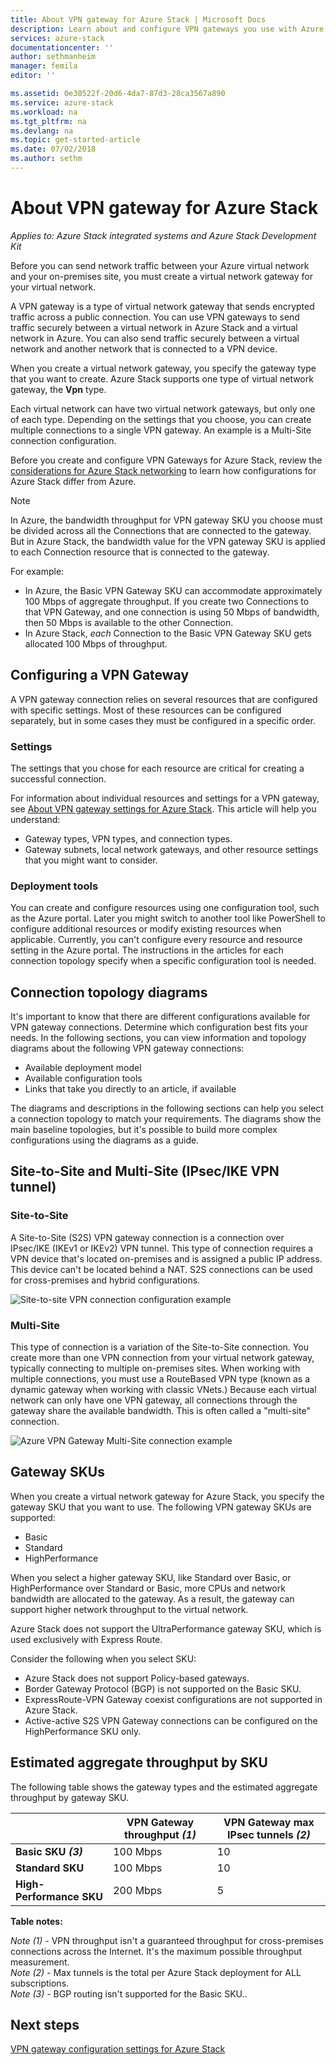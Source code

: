 ```yaml
---
title: About VPN gateway for Azure Stack | Microsoft Docs
description: Learn about and configure VPN gateways you use with Azure Stack.
services: azure-stack
documentationcenter: ''
author: sethmanheim
manager: femila
editor: ''

ms.assetid: 0e30522f-20d6-4da7-87d3-28ca3567a890
ms.service: azure-stack
ms.workload: na
ms.tgt_pltfrm: na
ms.devlang: na
ms.topic: get-started-article
ms.date: 07/02/2018
ms.author: sethm
---
```


# About VPN gateway for Azure Stack

*Applies to: Azure Stack integrated systems and Azure Stack Development Kit*

Before you can send network traffic between your Azure virtual network and your on-premises site, you must create a virtual network gateway for your virtual network.

A VPN gateway is a type of virtual network gateway that sends encrypted traffic across a public connection. You can use VPN gateways to send traffic securely between a virtual network in Azure Stack and a virtual network in Azure. You can also send traffic securely between a virtual network and another network that is connected to a VPN device.

When you create a virtual network gateway, you specify the gateway type that you want to create. Azure Stack supports one type of virtual network gateway, the **Vpn** type.

Each virtual network can have two virtual network gateways, but only one of each type. Depending on the settings that you choose, you can create multiple connections to a single VPN gateway. An example is a Multi-Site connection configuration.

Before you create and configure VPN Gateways for Azure Stack, review the [considerations for Azure Stack networking](user/azure-stack-network-differences.md) to learn how configurations for Azure Stack differ from Azure.

>[!NOTE]
>In Azure, the bandwidth throughput for VPN gateway SKU you choose must be divided across all the Connections that are connected to the gateway. But in Azure Stack, the bandwidth value for the VPN gateway SKU is applied to each Connection resource that is connected to the gateway.
>
> For example:
> * In Azure, the Basic VPN Gateway SKU can accommodate approximately 100 Mbps of aggregate throughput. If you create two Connections to that VPN Gateway, and one connection is using 50 Mbps of bandwidth, then 50 Mbps is available to the other Connection.
> * In Azure Stack, *each* Connection to the Basic VPN Gateway SKU gets allocated 100 Mbps of throughput.

## Configuring a VPN Gateway

A VPN gateway connection relies on several resources that are configured with specific settings. Most of these resources can be configured separately, but in some cases they must be configured in a specific order.

### Settings

The settings that you chose for each resource are critical for creating a successful connection.

For information about individual resources and settings for a VPN gateway, see [About VPN gateway settings for Azure Stack](azure-stack-vpn-gateway-settings.md). This article will help you understand:

* Gateway types, VPN types, and connection types.
* Gateway subnets, local network gateways, and other resource settings that you might want to consider.

### Deployment tools

You can create and configure resources using one configuration tool, such as the Azure portal. Later you might switch to another tool like PowerShell to configure additional resources or modify existing resources when applicable. Currently, you can't configure every resource and resource setting in the Azure portal. The instructions in the articles for each connection topology specify when a specific configuration tool is needed.

## Connection topology diagrams

It's important to know that there are different configurations available for VPN gateway connections. Determine which configuration best fits your needs. In the following sections, you can view information and topology diagrams about the following VPN gateway connections:

* Available deployment model
* Available configuration tools
* Links that take you directly to an article, if available

The diagrams and descriptions in the following sections can help you select a connection topology to match your requirements. The diagrams show the main baseline topologies, but it's possible to build more complex configurations using the diagrams as a guide.

## Site-to-Site and Multi-Site (IPsec/IKE VPN tunnel)

### Site-to-Site

A Site-to-Site (S2S) VPN gateway connection is a connection over IPsec/IKE (IKEv1 or IKEv2) VPN tunnel. This type of connection requires a VPN device that's located on-premises and is assigned a public IP address. This device can't be located behind a NAT. S2S connections can be used for cross-premises and hybrid configurations.

![Site-to-site VPN connection configuration example](media/azure-stack-vpn-gateway-about-vpn-gateways/vpngateway-site-to-site-connection-diagram.png)

### Multi-Site

This type of connection is a variation of the Site-to-Site connection. You create more than one VPN connection from your virtual network gateway, typically connecting to multiple on-premises sites. When working with multiple connections, you must use a RouteBased VPN type (known as a dynamic gateway when working with classic VNets.) Because each virtual network can only have one VPN gateway, all connections through the gateway share the available bandwidth. This is often called a "multi-site" connection.

![Azure VPN Gateway Multi-Site connection example](media/azure-stack-vpn-gateway-about-vpn-gateways/vpngateway-multisite-connection-diagram.png)

## Gateway SKUs

When you create a virtual network gateway for Azure Stack, you specify the gateway SKU that you want to use. The following VPN gateway SKUs are supported:

* Basic
* Standard
* HighPerformance

When you select a higher gateway SKU, like Standard over Basic, or HighPerformance over Standard or Basic, more CPUs and network bandwidth are allocated to the gateway. As a result, the gateway can support higher network throughput to the virtual network.

Azure Stack does not support the UltraPerformance gateway SKU, which is used exclusively with Express Route.

Consider the following when you select SKU:

* Azure Stack does not support Policy-based gateways.
* Border Gateway Protocol (BGP) is not supported on the Basic SKU.
* ExpressRoute-VPN Gateway coexist configurations are not supported in Azure Stack.
* Active-active S2S VPN Gateway connections can be configured on the HighPerformance SKU only.

## Estimated aggregate throughput by SKU

The following table shows the gateway types and the estimated aggregate throughput by gateway SKU.

|	| VPN Gateway throughput *(1)* | VPN Gateway max IPsec tunnels *(2)* |
|-------|-------|-------|
|**Basic SKU** ***(3)*** 	| 100 Mbps	| 10	|
|**Standard SKU** 		| 100 Mbps 	| 10	|
|**High-Performance SKU** | 200 Mbps	| 5	|

**Table notes:**

*Note (1)* - VPN throughput isn't a guaranteed throughput for cross-premises connections across the Internet. It's the maximum possible throughput measurement.  
*Note (2)* - Max tunnels is the total per Azure Stack deployment for ALL subscriptions.  
*Note (3)* - BGP routing isn't supported for the Basic SKU..

## Next steps

[VPN gateway configuration settings for Azure Stack](azure-stack-vpn-gateway-settings.md)
